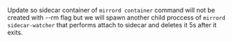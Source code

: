 Update so sidecar container of `mirrord container` command will not be created with --rm flag but we will spawn another child proccess of `mirrord sidecar-watcher` that performs attach to sidecar and deletes it 5s after it exits.
